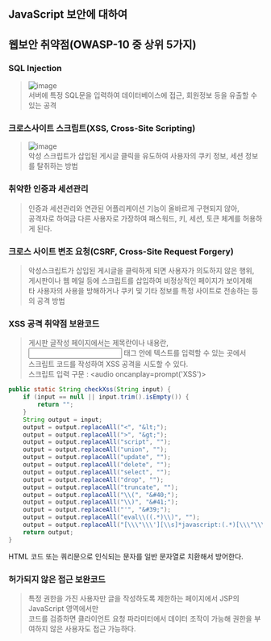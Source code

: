 ##  JavaScript 보안에 대하여

## 웹보안 취약점(OWASP-10 중 상위 5가지)

### SQL Injection
> ![image](https://github.com/jinjucha/jinjucha.github.io/assets/46393932/8c218130-8fb5-4bba-889b-61d8c8f4c86e) <br>
> 서버에 특정 SQL문을 입력하여 데이터베이스에 접근, 회원정보 등을 유출할 수 있는 공격

### 크로스사이트 스크립트(XSS, Cross-Site Scripting)
> ![image](https://github.com/jinjucha/jinjucha.github.io/assets/46393932/4ecf718f-8195-47ca-816b-abe7bdde6342) <br>
> 악성 스크립트가 삽입된 게시글 클릭을 유도하여 사용자의 쿠키 정보, 세션 정보를 탈취하는 방법

### 취약한 인증과 세션관리
> 인증과 세션관리와 연관된 어플리케이션 기능이 올바르게 구현되지 않아, <br>
> 공격자로 하여금 다른 사용자로 가장하여 패스워드, 키, 세션, 토큰 체계를 허용하게 된다.

### 크로스 사이트 변조 요청(CSRF, Cross-Site Request Forgery)
> 악성스크립트가 삽입된 게시글을 클릭하게 되면 사용자가 의도하지 않은 행위, <br>
> 게시판이나 웹 메일 등에 스크립트를 삽입하여 비정상적인 페이지가 보이게해 <br>
> 타 사용자의 사용을 방해하거나 쿠키 및 기타 정보를 특정 사이트로 전송하는 등의 공격 방법

### XSS 공격 취약점 보완코드
> 게시판 글작성 페이지에서는 제목란이나 내용란, <input/> 태그 안에 텍스트를 입력할 수 있는 곳에서 <br>
> 스크립트 코드를 작성하여 XSS 공격을 시도할 수 있다.<br> 
> 스크립트 입력 구문 : <audio oncanplay=prompt('XSS')><source src="https://공격자.서버/test.wav" type="audio/wav"></audio>
```java
public static String checkXss(String input) {
    if (input == null || input.trim().isEmpty()) {
        return "";
    }
    String output = input;
    output = output.replaceAll("<", "&lt;");
    output = output.replaceAll(">", "&gt;");
    output = output.replaceAll("script", "");
    output = output.replaceAll("union", "");
    output = output.replaceAll("update", "");
    output = output.replaceAll("delete", "");
    output = output.replaceAll("select", "");
    output = output.replaceAll("drop", "");
    output = output.replaceAll("truncate", "");
    output = output.replaceAll("\\(", "&#40;");
    output = output.replaceAll("\\)", "&#41;");
    output = output.replaceAll("'", "&#39;");
    output = output.replaceAll("eval\\((.*)\\)", "");
    output = output.replaceAll("[\\\"\\\'][\\s]*javascript:(.*)[\\\"\\\']", "\"\"");
    return output;
}
```
HTML 코드 또는 쿼리문으로 인식되는 문자를 일반 문자열로 치환해서 방어한다.

### 허가되지 않은 접근 보완코드
> 특정 권한을 가진 사용자만 글을 작성하도록 제한하는 페이지에서 JSP의 JavaScript 영역에서만 <br>
> 코드를 검증하면 클라이언트 요청 파라미터에서 데이터 조작이 가능해 권한을 부여하지 않은 사용자도 접근 가능하다.

 
